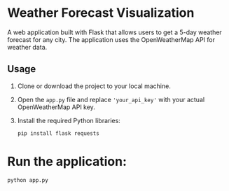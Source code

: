 # Weather Forecast Visualization

A web application built with Flask that allows users to get a 5-day weather forecast for any city. The application uses the OpenWeatherMap API for weather data.

## Usage

1. Clone or download the project to your local machine.

2. Open the `app.py` file and replace `'your_api_key'` with your actual OpenWeatherMap API key.

3. Install the required Python libraries:

   ```bash
   pip install flask requests

# Run the application:

`python app.py`